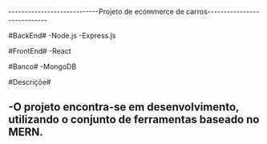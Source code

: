----------------------------Projeto de ecommerce de carros----------------------------  


#BackEnd#
  -Node.js
  -Express.js

#FrontEnd#
  -React

#Banco#
  -MongoDB

#Descriçõe#  

  -O projeto encontra-se em desenvolvimento, utilizando o conjunto de ferramentas 
   baseado no MERN.
--------------------------------------------------------------------------------------
